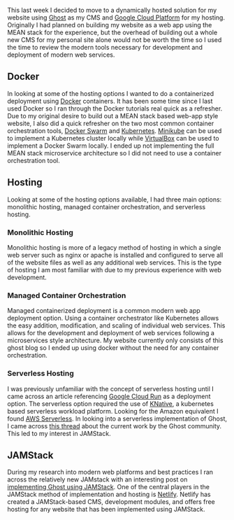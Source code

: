 This last week I decided to move to a dynamically hosted solution for my website using [Ghost](https://ghost.org/) as my CMS and [Google Cloud Platform](https://cloud.google.com/) for my hosting. Originally I had planned on building my website as a web app using the MEAN stack for the experience, but the overhead of building out a whole new CMS for my personal site alone would not be worth the time so I used the time to review the modern tools necessary for development and deployment of modern web services.

## Docker
In looking at some of the hosting options I wanted to do a containerized deployment using [Docker](https://www.docker.com/) containers. It has been some time since I last used Docker so I ran through the Docker tutorials real quick as a refresher. Due to my original desire to build out a MEAN stack based web-app style website, I also did a quick refresher on the two most common container orchestration tools, [Docker Swarm](https://docs.docker.com/engine/swarm/) and [Kubernetes](https://kubernetes.io/). [Minikube](https://kubernetes.io/docs/setup/minikube/) can be used to implement a Kubernetes cluster locally while [VirtualBox](https://www.virtualbox.org/) can be used to implement a Docker Swarm locally. I ended up not implementing the full MEAN stack microservice architecture so I did not need to use a container orchestration tool.

## Hosting
Looking at some of the hosting options available, I had three main options: monolithic hosting, managed container orchestration, and serverless hosting.

### Monolithic Hosting
Monolithic hosting is more of a legacy method of hosting in which a single web server such as nginx or apache is installed and configured to serve all of the website files as well as any additional web services. This is the type of hosting I am most familiar with due to my previous experience with web development.

### Managed Container Orchestration
Managed containerized deployment is a common modern web app deployment option. Using a container orchestrator like Kubernetes allows the easy addition, modification, and scaling of individual web services. This allows for the development and deployment of web services following a microservices style architecture. My website currently only consists of this ghost blog so I ended up using docker without the need for any container orchestration.

### Serverless Hosting
I was previously unfamiliar with the concept of serverless hosting until I came across an article referencing [Google Cloud Run](https://cloud.google.com/run/) as a deployment option. The serverless option required the use of [KNative](https://knative.dev/), a kubernetes based serverless workload platform. Looking for the Amazon equivalent I found [AWS Serverless](https://aws.amazon.com/serverless/build-a-web-app/). In looking into a serverless implementation of Ghost, I came across [this thread](https://forum.ghost.org/t/serverless-ghost/6318/5) about the current work by the Ghost community. This led to my interest in JAMStack.

## JAMStack
During my research into modern web platforms and best practices I ran across the relatively new JAMstack with an interesting post on [implementing Ghost using JAMStack](https://blog.ghost.org/jamstack/). One of the central players in the JAMStack method of implementation and hosting is [Netlify](https://www.netlify.com/). Netlify has created a JAMStack-based CMS, development modules, and offers free hosting for any website that has been implemented using JAMStack.
